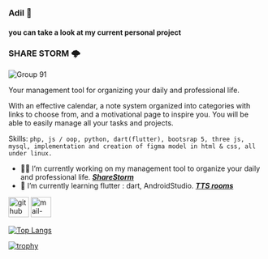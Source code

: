 ### Adil 🧨
#### you can take a look at my current personal project 
### SHARE STORM 🌩 
![Group 91](https://user-images.githubusercontent.com/98839796/232794935-0d6b5fec-f8a2-476e-a36d-fb0317ee1569.svg)


Your management tool for organizing your daily and professional life. 

With an effective calendar, a note system organized into categories with links to choose from, and a motivational page to inspire you.
You will be able to easily manage all your tasks and projects.


Skills: ```php, js / oop, python, dart(flutter), bootsrap 5, three js, mysql, implementation and creation of figma model in html & css, all under linux. ```

- 🏴‍☠️ I’m currently working on my management tool to organize your daily and professional life. [***ShareStorm***](https://github.com/adbme/ShareStorm)
- 🔭 I’m currently learning flutter : dart, AndroidStudio. [***TTS rooms***](https://github.com/adbme/TTS-rooms)



[<img src='https://cdn.jsdelivr.net/npm/simple-icons@3.0.1/icons/github.svg' alt='github' height='40'>](https://github.com/adbme)  [<img 
                                                                                                                                         src='https://cdn.jsdelivr.net/npm/simple-icons@3.0.1/icons/mail-dot-ru.svg' alt='mail-dot-ru' height='40'>](mailto:adil.bouamrioune@jobtrek.ch)  

[![Top Langs](https://github-readme-stats.vercel.app/api/top-langs/?username=adbme)](https://github.com/anuraghazra/github-readme-stats)

[![trophy](https://github-profile-trophy.vercel.app/?username=adbme)](https://github.com/ryo-ma/github-profile-trophy)
